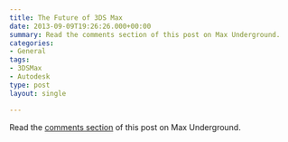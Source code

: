 ```yaml
---
title: The Future of 3DS Max
date: 2013-09-09T19:26:26.000+00:00
summary: Read the comments section of this post on Max Underground.
categories:
- General
tags:
- 3DSMax
- Autodesk
type: post
layout: single

---
```

Read the [comments section](http://www.maxunderground.com/archives/19385_autodesk_siggraph_event_news___including_future_of_naiad.html) of this post on Max Underground.
